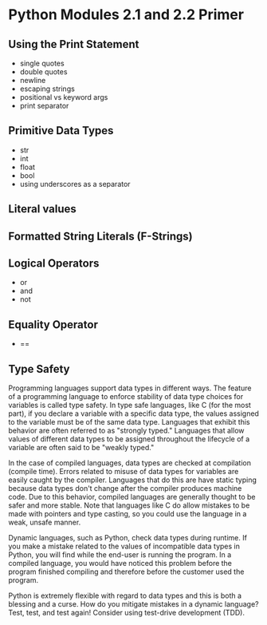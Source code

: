 # Python Modules 2.1 and 2.2 Primer

## Using the Print Statement
- single quotes
- double quotes
- newline
- escaping strings
- positional vs keyword args
- print separator

## Primitive Data Types
- str
- int
- float
- bool
- using underscores as a separator

## Literal values

## Formatted String Literals (F-Strings)

## Logical Operators
- or
- and
- not

## Equality Operator
- ==

## Type Safety
Programming languages support data types in different ways. The feature of a programming language to enforce stability of data type choices for variables is called type safety. In type safe languages, like C (for the most part), if you declare a variable with a specific data type, the values assigned to the variable must be of the same data type. Languages that exhibit this behavior are often referred to as "strongly typed." Languages that allow values of different data types to be assigned throughout the lifecycle of a variable are often said to be "weakly typed."

In the case of compiled languages, data types are checked at compilation (compile time). Errors related to misuse of data types for variables are easily caught by the compiler. Languages that do this are have static typing because data types don't change after the compiler produces machine code. Due to this behavior, compiled languages are generally thought to be safer and more stable. Note that languages like C do allow mistakes to be made with pointers and type casting, so you could use the language in a weak, unsafe manner.

Dynamic languages, such as Python, check data types during runtime. If you make a mistake related to the values of incompatible data types in Python, you will find while the end-user is running the program. In a compiled language, you would have noticed this problem before the program finished compiling and therefore before the customer used the program.

Python is extremely flexible with regard to data types and this is both a blessing and a curse. How do you mitigate mistakes in a dynamic language? Test, test, and test again! Consider using test-drive development (TDD).
